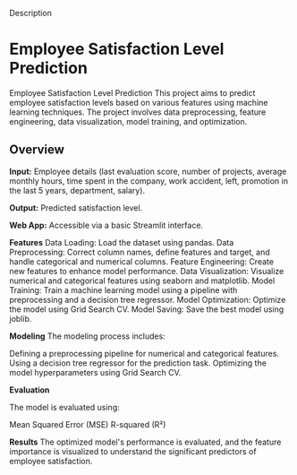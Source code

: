 Description
# Employee Satisfaction Level Prediction
Employee Satisfaction Level Prediction
This project aims to predict employee satisfaction levels based on various features using machine learning techniques. The project involves data preprocessing, feature engineering, data visualization, model training, and optimization.
## Overview
 **Input:** Employee details (last evaluation score, number of projects, average monthly hours, time spent in the company, work accident, left, promotion in the last 5 years, department, salary). 
 
 **Output:** Predicted satisfaction level. 
 
 **Web App:** Accessible via a basic Streamlit interface.

**Features**
Data Loading: Load the dataset using pandas.
Data Preprocessing: Correct column names, define features and target, and handle categorical and numerical columns.
Feature Engineering: Create new features to enhance model performance.
Data Visualization: Visualize numerical and categorical features using seaborn and matplotlib.
Model Training: Train a machine learning model using a pipeline with preprocessing and a decision tree regressor.
Model Optimization: Optimize the model using Grid Search CV.
Model Saving: Save the best model using joblib.

**Modeling**
The modeling process includes:

Defining a preprocessing pipeline for numerical and categorical features.
Using a decision tree regressor for the prediction task.
Optimizing the model hyperparameters using Grid Search CV.

**Evaluation**

The model is evaluated using:

Mean Squared Error (MSE)
R-squared (R²)

**Results**
The optimized model's performance is evaluated, and the feature importance is visualized to understand the significant predictors of employee satisfaction.









